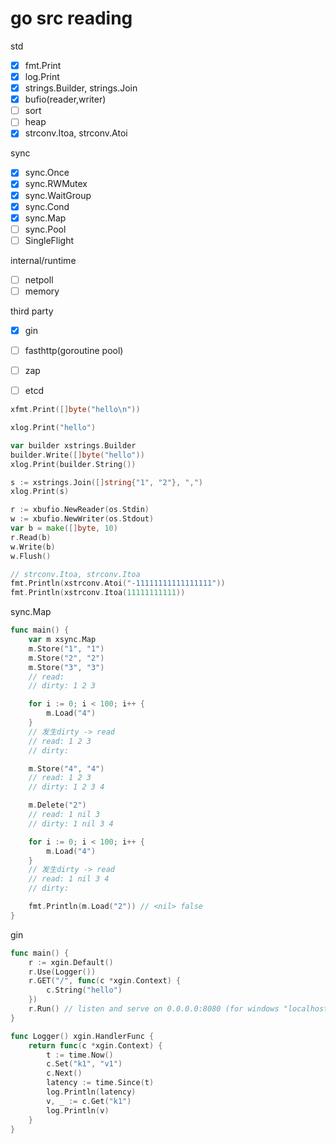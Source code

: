 # go src reading

std
- [x] fmt.Print
- [x] log.Print
- [x] strings.Builder, strings.Join
- [x] bufio(reader,writer)
- [ ] sort
- [ ] heap
- [x] strconv.Itoa, strconv.Atoi

sync
- [x] sync.Once
- [x] sync.RWMutex
- [x] sync.WaitGroup
- [x] sync.Cond
- [x] sync.Map
- [ ] sync.Pool
- [ ] SingleFlight

internal/runtime
- [ ] netpoll
- [ ] memory

third party
- [x] gin
- [ ] fasthttp(goroutine pool)
- [ ] zap
- [ ] etcd



```go
xfmt.Print([]byte("hello\n"))

xlog.Print("hello")

var builder xstrings.Builder
builder.Write([]byte("hello"))
xlog.Print(builder.String())

s := xstrings.Join([]string{"1", "2"}, ",")
xlog.Print(s)

r := xbufio.NewReader(os.Stdin)
w := xbufio.NewWriter(os.Stdout)
var b = make([]byte, 10)
r.Read(b)
w.Write(b)
w.Flush()

// strconv.Itoa, strconv.Itoa
fmt.Println(xstrconv.Atoi("-11111111111111111"))
fmt.Println(xstrconv.Itoa(11111111111))
```

sync.Map
```go
func main() {
	var m xsync.Map
	m.Store("1", "1")
	m.Store("2", "2")
	m.Store("3", "3")
	// read:
	// dirty: 1 2 3

	for i := 0; i < 100; i++ {
		m.Load("4")
	}
	// 发生dirty -> read
	// read: 1 2 3
	// dirty:

	m.Store("4", "4")
	// read: 1 2 3
	// dirty: 1 2 3 4

	m.Delete("2")
	// read: 1 nil 3
	// dirty: 1 nil 3 4

	for i := 0; i < 100; i++ {
		m.Load("4")
	}
	// 发生dirty -> read
	// read: 1 nil 3 4
	// dirty:

	fmt.Println(m.Load("2")) // <nil> false
}
```

gin
```go
func main() {
	r := xgin.Default()
	r.Use(Logger())
	r.GET("/", func(c *xgin.Context) {
		c.String("hello")
	})
	r.Run() // listen and serve on 0.0.0.0:8080 (for windows "localhost:8080")
}

func Logger() xgin.HandlerFunc {
	return func(c *xgin.Context) {
		t := time.Now()
		c.Set("k1", "v1")
		c.Next()
		latency := time.Since(t)
		log.Println(latency)
		v, _ := c.Get("k1")
		log.Println(v)
	}
}
```

